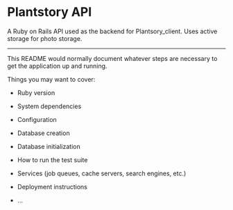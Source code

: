 # Plantstory API

A Ruby on Rails API used as the backend for Plantsory_client.
Uses active storage for photo storage.
____________________________________________________________________________
This README would normally document whatever steps are necessary to get the
application up and running.

Things you may want to cover:

* Ruby version

* System dependencies

* Configuration

* Database creation

* Database initialization

* How to run the test suite

* Services (job queues, cache servers, search engines, etc.)

* Deployment instructions

* ...
